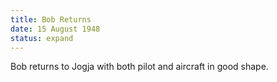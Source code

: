 ```yaml
---
title: Bob Returns
date: 15 August 1948 
status: expand
---
```

Bob returns to Jogja  with both pilot and aircraft in good shape.